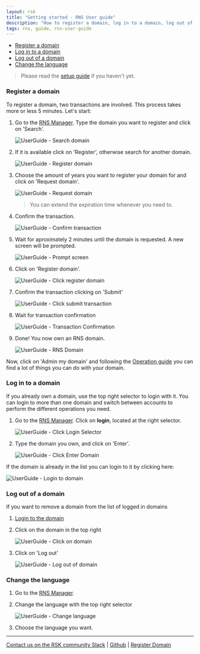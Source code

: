 ```yaml
---
layout: rsk
title: "Getting started - RNS User guide"
description: "How to register a domain, log in to a domain, log out of a domain, change the language"
tags: rns, guide, rns-user-guide
---
```


- [Register a domain](#register-a-domain)
- [Log in to a domain](#log-in-to-a-domain)
- [Log out of a domain](#log-out-of-a-domain)
- [Change the language](#change-the-language)

> Please read the [setup guide](/rif/rns/guide/setup/) if you haven't yet.

### Register a domain

To register a domain, two transactions are involved. This process takes more or less 5 minutes. Let's start:

1. Go to the [RNS Manager](https://manager.rns.rifos.org). Type the domain you want to register and click on 'Search'.

    ![UserGuide - Search domain](/rif/rns/guide/images/userguide-search-domain.png)

2. If it is available click on 'Register', otherwise search for another domain.

    ![UserGuide - Register domain](/rif/rns/guide/images/userguide-register-domain.png)

3. Choose the amount of years you want to register your domain for and click on 'Request domain'.

    ![UserGuide - Request domain](/rif/rns/guide/images/userguide-request-domain.png)

    > You can extend the expiration time whenever you need to.

4. Confirm the transaction.

    ![UserGuide - Confirm transaction](/rif/rns/guide/images/userguide-confirm-transaction.png)

5. Wait for aproximately 2 minutes until the domain is requested. A new screen will be prompted.

    ![UserGuide - Prompt screen](/rif/rns/guide/images/userguide-prompt-screen.png)

6. Click on 'Register domain'.

    ![UserGuide - Click register domain](/rif/rns/guide/images/userguide-click-register-domain.png)


7. Confirm the transaction clicking on 'Submit'

    ![UserGuide - Click submit transaction](/rif/rns/guide/images/userguide-click-submit-transaction.png)

8. Wait for transaction confirmation

    ![UserGuide - Transaction Confirmation](/rif/rns/guide/images/userguide-transaction-confirmation.png)

9. Done! You now own an RNS domain.

    ![UserGuide - RNS Domain](/rif/rns/guide/images/userguide-rns-domain.png)

Now, click on 'Admin my domain' and following the [Operation guide](/rif/rns/guide/operations/) you can find a lot of things you can do with your domain.

### Log in to a domain

If you already own a domain, use the top right selector to login with it. You can login to more than one domain and switch between accounts to perform the different operations you need.

1. Go to the [RNS Manager](https://manager.rns.rifos.org). Click on **login**, located at the right selector.


    ![UserGuide - Click Login Selector](/rif/rns/guide/images/userguide-click-login-selector.png)

2. Type the domain you own, and click on 'Enter'.

    ![UserGuide - Click Enter Domain](/rif/rns/guide/images/userguide-click-enter-domain.png)

If the domain is already in the list you can login to it by clicking here:

![UserGuide - Login to domain](/rif/rns/guide/images/userguide-login-to-domain.png)

### Log out of a domain

If you want to remove a domain from the list of logged in domains

1. [Login to the domain](#log-in-to-a-domain)

2. Click on the domain in the top right

    ![UserGuide - Click on domain](/rif/rns/guide/images/userguide-click-on-domain.png)

3. Click on 'Log out'

    ![UserGuide - Log out of domain](/rif/rns/guide/images/userguide-log-out-of-domain.png)

### Change the language

1. Go to the [RNS Manager](https://manager.rns.rifos.org).

2. Change the language with the top right selector

    ![UserGuide - Change language](/rif/rns/guide/images/userguide-change-language.png)

3. Choose the language you want.

----

[Contact us on the RSK community Slack](/slack/) |
[Github](https://github.com/rnsdomains) |
[Register Domain](https://manager.rns.rifos.org/search)
